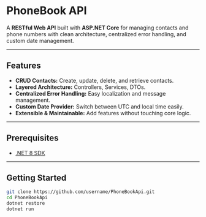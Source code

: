 # PhoneBook API

A **RESTful Web API** built with **ASP.NET Core** for managing contacts and phone numbers with clean architecture, centralized error handling, and custom date management.

---

## Features

- **CRUD Contacts:** Create, update, delete, and retrieve contacts.
- **Layered Architecture:** Controllers, Services, DTOs.
- **Centralized Error Handling:** Easy localization and message management.
- **Custom Date Provider:** Switch between UTC and local time easily.
- **Extensible & Maintainable:** Add features without touching core logic.

---

## Prerequisites

- [.NET 8 SDK](https://dotnet.microsoft.com/download/dotnet/8.0)

---

## Getting Started

```bash
git clone https://github.com/username/PhoneBookApi.git
cd PhoneBookApi
dotnet restore
dotnet run
